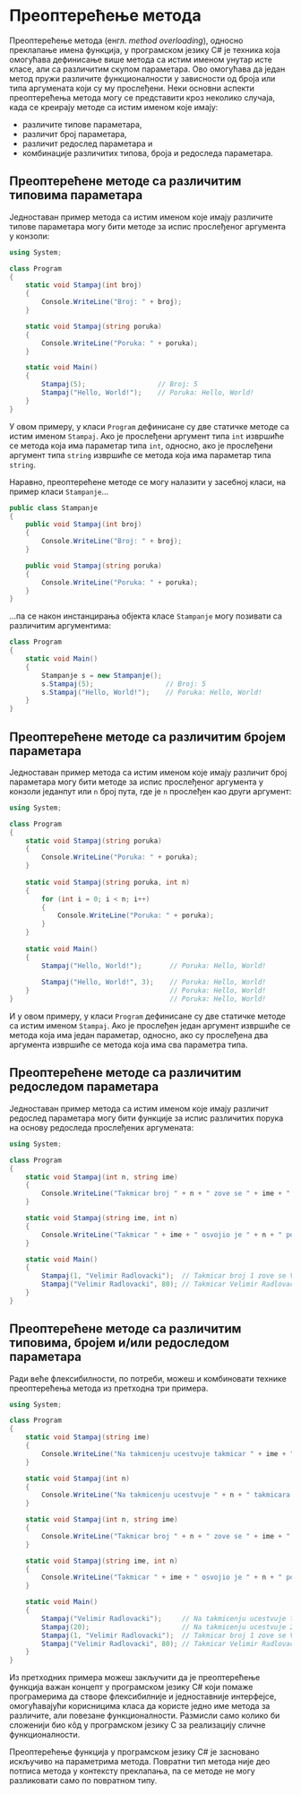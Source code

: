 # Преоптерећење метода

Преоптерећење метода (енгл. *method overloading*), односно преклапање имена
функција, у програмском језику C# је техника која омогућава дефинисање више
метода са истим именом унутар исте класе, али са различитим скупом параметара.
Ово омогућава да један метод пружи различите функционалности у зависности од
броја или типа аргумената који су му прослеђени. Неки основни аспекти
преоптерећења метода могу се представити кроз неколико случаја, када се
креирају методе са истим именом које имају:

* различите типове параметара,
* различит број параметара,
* различит редослед параметара и
* комбинације различитих типова, броја и редоследа параметара.

## Преоптерећене методе са различитим типовима параметара

Једноставан пример метода са истим именом које имају различите типове
параметара могу бити методе за испис прослеђеног аргумента у конзоли:

```cs
using System;

class Program
{
    static void Stampaj(int broj)
    {
        Console.WriteLine("Broj: " + broj);
    }

    static void Stampaj(string poruka)
    {
        Console.WriteLine("Poruka: " + poruka);
    }

    static void Main()
    {
        Stampaj(5);                  // Broj: 5
        Stampaj("Hello, World!");    // Poruka: Hello, World!
    }
}
```

У овом примеру, у класи `Program` дефинисане су две статичке методе са истим
именом `Stampaj`. Ако је прослеђени аргумент типа `int` извршиће се метода која
има параметар типа `int`, односно, ако је прослеђени аргумент типа `string`
извршиће се метода која има параметар типа `string`.

Наравно, преоптерећене методе се могу налазити у засебној класи, на пример
класи `Stampanje`...

```cs
public class Stampanje
{
    public void Stampaj(int broj)
    {
        Console.WriteLine("Broj: " + broj);
    }

    public void Stampaj(string poruka)
    {
        Console.WriteLine("Poruka: " + poruka);
    }
}
```

...па се након инстанцирања објекта класе `Stampanje` могу позивати са
различитим аргументима:

```cs
class Program
{
    static void Main()
    {
        Stampanje s = new Stampanje();
        s.Stampaj(5);                  // Broj: 5
        s.Stampaj("Hello, World!");    // Poruka: Hello, World!
    }
}
```

## Преоптерећене методе са различитим бројем параметара

Једноставан пример метода са истим именом које имају различит број
параметара могу бити методе за испис прослеђеног аргумента у конзоли једанпут
или `n` број пута, где је `n` прослеђен као други аргумент:

```cs
using System;

class Program
{
    static void Stampaj(string poruka)
    {
        Console.WriteLine("Poruka: " + poruka);
    }
    
    static void Stampaj(string poruka, int n)
    {
        for (int i = 0; i < n; i++)
        {
            Console.WriteLine("Poruka: " + poruka);
        }
    }
    
    static void Main()
    {
        Stampaj("Hello, World!");       // Poruka: Hello, World!
        
        Stampaj("Hello, World!", 3);    // Poruka: Hello, World!
    }                                   // Poruka: Hello, World!
}                                       // Poruka: Hello, World!
```

И у овом примеру, у класи `Program` дефинисане су две статичке методе са истим
именом `Stampaj`. Ако је прослеђен један аргумент извршиће се метода која има
један параметар, односно, ако су прослеђена два аргумента извршиће се метода
која има сва параметра типа.

## Преоптерећене методе са различитим редоследом параметара

Једноставан пример метода са истим именом које имају различит редослед
параметара могу бити функције за испис различитих порука на основу редоследа
прослеђених аргумената:

```cs
using System;

class Program
{
    static void Stampaj(int n, string ime)
    {
        Console.WriteLine("Takmicar broj " + n + " zove se " + ime + ".");
    }

    static void Stampaj(string ime, int n)
    {
        Console.WriteLine("Takmicar " + ime + " osvojio je " + n + " poena.");
    }

    static void Main()
    {
        Stampaj(1, "Velimir Radlovacki");  // Takmicar broj 1 zove se Velimir Radlovacki.
        Stampaj("Velimir Radlovacki", 80); // Takmicar Velimir Radlovacki osvojio je 80 poena.
    }
}
```

## Преоптерећене методе са различитим типовима, бројем и/или редоследом параметара

Ради веће флексибилности, по потреби, можеш и комбиновати технике преоптерећења
метода из претходна три примера.

```cs
using System;

class Program
{
    static void Stampaj(string ime)
    {
        Console.WriteLine("Na takmicenju ucestvuje takmicar " + ime + ".");
    }

    static void Stampaj(int n)
    {
        Console.WriteLine("Na takmicenju ucestvuje " + n + " takmicara.");
    }

    static void Stampaj(int n, string ime)
    {
        Console.WriteLine("Takmicar broj " + n + " zove se " + ime + ".");
    }

    static void Stampaj(string ime, int n)
    {
        Console.WriteLine("Takmicar " + ime + " osvojio je " + n + " poena.");
    }

    static void Main()
    {
        Stampaj("Velimir Radlovacki");     // Na takmicenju ucestvuje takmicar Velimir Radlovacki.
        Stampaj(20);                       // Na takmicenju ucestvuje 20 takmicara.
        Stampaj(1, "Velimir Radlovacki");  // Takmicar broj 1 zove se Velimir Radlovacki.
        Stampaj("Velimir Radlovacki", 80); // Takmicar Velimir Radlovacki osvojio je 80 poena.
    }
}
```

Из претходних примера можеш закључити да је преоптерећење функција важан
концепт у програмском језику C# који помаже програмерима да створе
флексибилније и једноставније интерфејсе, омогућавајући корисницима класа да
користе једно име метода за различите, али повезане функционалности. Размисли
само колико би сложенији био кôд у програмском језику C за реализацију сличне
функционалности.

Преоптерећење функција у програмском језику C# је засновано искључиво на
параметрима метода. Повратни тип метода није део потписа метода у контексту
преклапања, па се методе не могу разликовати само по повратном типу.
